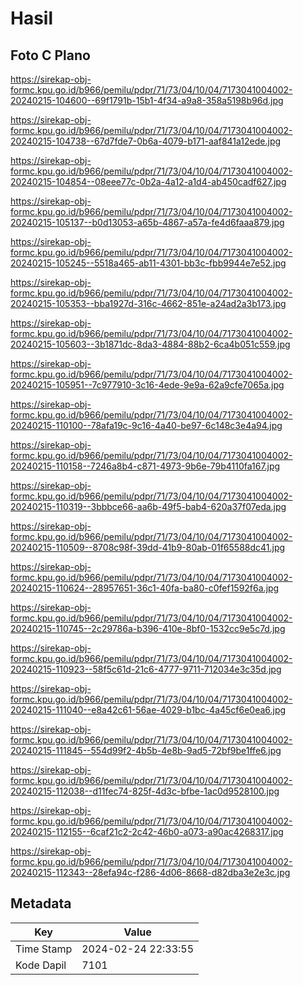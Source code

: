 # Hasil

## Foto C Plano

https://sirekap-obj-formc.kpu.go.id/b966/pemilu/pdpr/71/73/04/10/04/7173041004002-20240215-104600--69f1791b-15b1-4f34-a9a8-358a5198b96d.jpg

https://sirekap-obj-formc.kpu.go.id/b966/pemilu/pdpr/71/73/04/10/04/7173041004002-20240215-104738--67d7fde7-0b6a-4079-b171-aaf841a12ede.jpg

https://sirekap-obj-formc.kpu.go.id/b966/pemilu/pdpr/71/73/04/10/04/7173041004002-20240215-104854--08eee77c-0b2a-4a12-a1d4-ab450cadf627.jpg

https://sirekap-obj-formc.kpu.go.id/b966/pemilu/pdpr/71/73/04/10/04/7173041004002-20240215-105137--b0d13053-a65b-4867-a57a-fe4d6faaa879.jpg

https://sirekap-obj-formc.kpu.go.id/b966/pemilu/pdpr/71/73/04/10/04/7173041004002-20240215-105245--5518a465-ab11-4301-bb3c-fbb9944e7e52.jpg

https://sirekap-obj-formc.kpu.go.id/b966/pemilu/pdpr/71/73/04/10/04/7173041004002-20240215-105353--bba1927d-316c-4662-851e-a24ad2a3b173.jpg

https://sirekap-obj-formc.kpu.go.id/b966/pemilu/pdpr/71/73/04/10/04/7173041004002-20240215-105603--3b1871dc-8da3-4884-88b2-6ca4b051c559.jpg

https://sirekap-obj-formc.kpu.go.id/b966/pemilu/pdpr/71/73/04/10/04/7173041004002-20240215-105951--7c977910-3c16-4ede-9e9a-62a9cfe7065a.jpg

https://sirekap-obj-formc.kpu.go.id/b966/pemilu/pdpr/71/73/04/10/04/7173041004002-20240215-110100--78afa19c-9c16-4a40-be97-6c148c3e4a94.jpg

https://sirekap-obj-formc.kpu.go.id/b966/pemilu/pdpr/71/73/04/10/04/7173041004002-20240215-110158--7246a8b4-c871-4973-9b6e-79b4110fa167.jpg

https://sirekap-obj-formc.kpu.go.id/b966/pemilu/pdpr/71/73/04/10/04/7173041004002-20240215-110319--3bbbce66-aa6b-49f5-bab4-620a37f07eda.jpg

https://sirekap-obj-formc.kpu.go.id/b966/pemilu/pdpr/71/73/04/10/04/7173041004002-20240215-110509--8708c98f-39dd-41b9-80ab-01f65588dc41.jpg

https://sirekap-obj-formc.kpu.go.id/b966/pemilu/pdpr/71/73/04/10/04/7173041004002-20240215-110624--28957651-36c1-40fa-ba80-c0fef1592f6a.jpg

https://sirekap-obj-formc.kpu.go.id/b966/pemilu/pdpr/71/73/04/10/04/7173041004002-20240215-110745--2c29786a-b396-410e-8bf0-1532cc9e5c7d.jpg

https://sirekap-obj-formc.kpu.go.id/b966/pemilu/pdpr/71/73/04/10/04/7173041004002-20240215-110923--58f5c61d-21c6-4777-9711-712034e3c35d.jpg

https://sirekap-obj-formc.kpu.go.id/b966/pemilu/pdpr/71/73/04/10/04/7173041004002-20240215-111040--e8a42c61-56ae-4029-b1bc-4a45cf6e0ea6.jpg

https://sirekap-obj-formc.kpu.go.id/b966/pemilu/pdpr/71/73/04/10/04/7173041004002-20240215-111845--554d99f2-4b5b-4e8b-9ad5-72bf9be1ffe6.jpg

https://sirekap-obj-formc.kpu.go.id/b966/pemilu/pdpr/71/73/04/10/04/7173041004002-20240215-112038--d11fec74-825f-4d3c-bfbe-1ac0d9528100.jpg

https://sirekap-obj-formc.kpu.go.id/b966/pemilu/pdpr/71/73/04/10/04/7173041004002-20240215-112155--6caf21c2-2c42-46b0-a073-a90ac4268317.jpg

https://sirekap-obj-formc.kpu.go.id/b966/pemilu/pdpr/71/73/04/10/04/7173041004002-20240215-112343--28efa94c-f286-4d06-8668-d82dba3e2e3c.jpg


## Metadata

| Key        | Value               |
| ---------- | ------------------- |
| Time Stamp | 2024-02-24 22:33:55 |
| Kode Dapil | 7101                |



